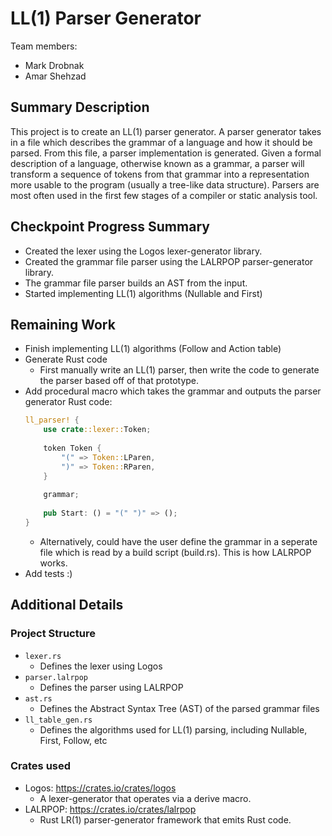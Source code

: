 # LL(1) Parser Generator
Team members:
- Mark Drobnak
- Amar Shehzad

## Summary Description
This project is to create an LL(1) parser generator. A parser generator takes in
a file which describes the grammar of a language and how it should be parsed.
From this file, a parser implementation is generated. Given a formal description
of a language, otherwise known as a grammar, a parser will transform a sequence
of tokens from that grammar into a representation more usable to the program
(usually a tree-like data structure). Parsers are most often used in the first
few stages of a compiler or static analysis tool.

## Checkpoint Progress Summary
* Created the lexer using the Logos lexer-generator library.
* Created the grammar file parser using the LALRPOP parser-generator library.
* The grammar file parser builds an AST from the input.
* Started implementing LL(1) algorithms (Nullable and First)

## Remaining Work
* Finish implementing LL(1) algorithms (Follow and Action table)
* Generate Rust code
    * First manually write an LL(1) parser, then write the code to generate
      the parser based off of that prototype.
* Add procedural macro which takes the grammar and outputs the parser generator
  Rust code:
  ```rust
  ll_parser! {
      use crate::lexer::Token;
      
      token Token {
          "(" => Token::LParen,
          ")" => Token::RParen,
      }
      
      grammar;
      
      pub Start: () = "(" ")" => ();
  }
  ```
    * Alternatively, could have the user define the grammar in a seperate file
      which is read by a build script (build.rs). This is how LALRPOP works.
* Add tests :)

## Additional Details
### Project Structure
* `lexer.rs`
    * Defines the lexer using Logos
* `parser.lalrpop`
    * Defines the parser using LALRPOP
* `ast.rs`
    * Defines the Abstract Syntax Tree (AST) of the parsed grammar files
* `ll_table_gen.rs`
    * Defines the algorithms used for LL(1) parsing, including Nullable, First,
      Follow, etc

### Crates used
* Logos: https://crates.io/crates/logos
    * A lexer-generator that operates via a derive macro.
* LALRPOP: https://crates.io/crates/lalrpop
    * Rust LR(1) parser-generator framework that emits Rust code.
